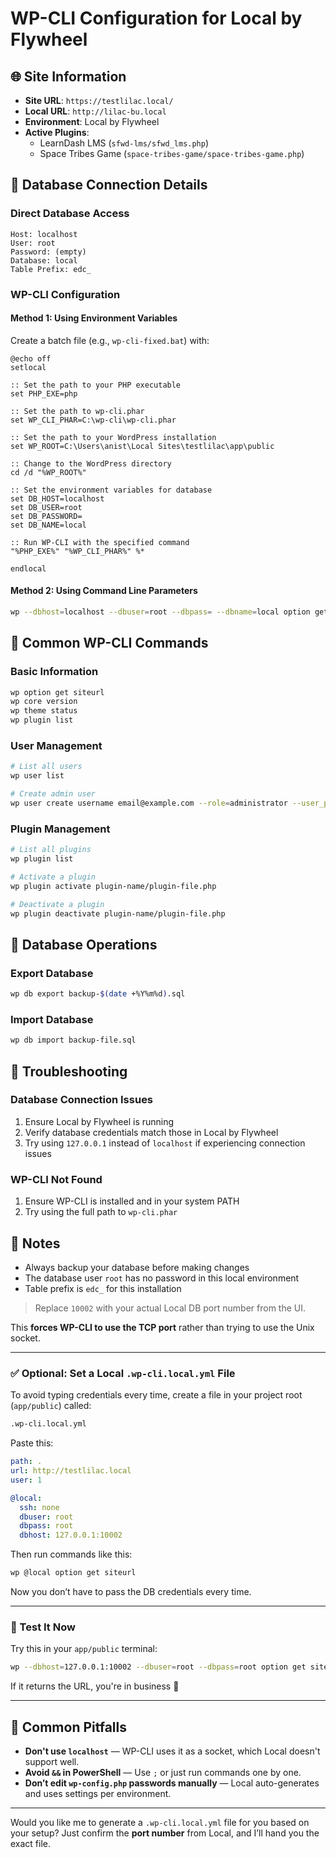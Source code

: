 # WP-CLI Configuration for Local by Flywheel

## 🌐 Site Information
- **Site URL**: `https://testlilac.local/`
- **Local URL**: `http://lilac-bu.local`
- **Environment**: Local by Flywheel
- **Active Plugins**:
  - LearnDash LMS (`sfwd-lms/sfwd_lms.php`)
  - Space Tribes Game (`space-tribes-game/space-tribes-game.php`)

## 🔑 Database Connection Details

### Direct Database Access
```
Host: localhost
User: root
Password: (empty)
Database: local
Table Prefix: edc_
```

### WP-CLI Configuration

#### Method 1: Using Environment Variables
Create a batch file (e.g., `wp-cli-fixed.bat`) with:
```batch
@echo off
setlocal

:: Set the path to your PHP executable
set PHP_EXE=php

:: Set the path to wp-cli.phar
set WP_CLI_PHAR=C:\wp-cli\wp-cli.phar

:: Set the path to your WordPress installation
set WP_ROOT=C:\Users\anist\Local Sites\testlilac\app\public

:: Change to the WordPress directory
cd /d "%WP_ROOT%"

:: Set the environment variables for database
set DB_HOST=localhost
set DB_USER=root
set DB_PASSWORD=
set DB_NAME=local

:: Run WP-CLI with the specified command
"%PHP_EXE%" "%WP_CLI_PHAR%" %*

endlocal
```

#### Method 2: Using Command Line Parameters
```bash
wp --dbhost=localhost --dbuser=root --dbpass= --dbname=local option get siteurl
```

## 🚀 Common WP-CLI Commands

### Basic Information
```bash
wp option get siteurl
wp core version
wp theme status
wp plugin list
```

### User Management
```bash
# List all users
wp user list

# Create admin user
wp user create username email@example.com --role=administrator --user_pass=password
```

### Plugin Management
```bash
# List all plugins
wp plugin list

# Activate a plugin
wp plugin activate plugin-name/plugin-file.php

# Deactivate a plugin
wp plugin deactivate plugin-name/plugin-file.php
```

## 🔄 Database Operations

### Export Database
```bash
wp db export backup-$(date +%Y%m%d).sql
```

### Import Database
```bash
wp db import backup-file.sql
```

## 🔧 Troubleshooting

### Database Connection Issues
1. Ensure Local by Flywheel is running
2. Verify database credentials match those in Local by Flywheel
3. Try using `127.0.0.1` instead of `localhost` if experiencing connection issues

### WP-CLI Not Found
1. Ensure WP-CLI is installed and in your system PATH
2. Try using the full path to `wp-cli.phar`

## 📝 Notes
- Always backup your database before making changes
- The database user `root` has no password in this local environment
- Table prefix is `edc_` for this installation

> Replace `10002` with your actual Local DB port number from the UI.

This **forces WP-CLI to use the TCP port** rather than trying to use the Unix socket.

---

### ✅ Optional: Set a Local `.wp-cli.local.yml` File

To avoid typing credentials every time, create a file in your project root (`app/public`) called:

```bash
.wp-cli.local.yml
```

Paste this:

```yaml
path: .
url: http://testlilac.local
user: 1

@local:
  ssh: none
  dbuser: root
  dbpass: root
  dbhost: 127.0.0.1:10002
```

Then run commands like this:

```bash
wp @local option get siteurl
```

Now you don’t have to pass the DB credentials every time.

---

### 🧪 Test It Now

Try this in your `app/public` terminal:

```bash
wp --dbhost=127.0.0.1:10002 --dbuser=root --dbpass=root option get siteurl
```

If it returns the URL, you're in business 🎉

---

## 🚫 Common Pitfalls

* **Don't use `localhost`** — WP-CLI uses it as a socket, which Local doesn't support well.
* **Avoid `&&` in PowerShell** — Use `;` or just run commands one by one.
* **Don’t edit `wp-config.php` passwords manually** — Local auto-generates and uses settings per environment.

---

Would you like me to generate a `.wp-cli.local.yml` file for you based on your setup? Just confirm the **port number** from Local, and I’ll hand you the exact file.
